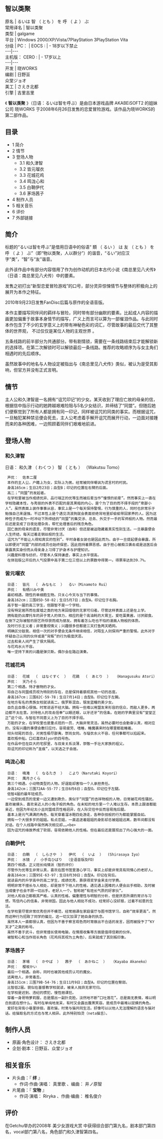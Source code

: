 智以类聚  
---  
原名  |  るいは  智  （  とも  ）  を  呼  （  よ  ）  ぶ   
常用译名  |  智以类聚   
类型  |  galgame   
平台  |  Windows 2000/XP/Vista/7PlayStation 3PlayStation Vita   
分级  |  PC：  |  EOCS  :  |  \- 18岁以下禁止   
---|---  
主机版：  CERO  :  |  \- 17岁以上   
---|---  
开发  |  晓WORKS   
编剧  |  日野亘   
众堂ジョオ  
美工  |  さえき北都   
引擎  |  吉里吉里   
  
《 **智以类聚** 》（日语：るいは智を呼ぶ）是由日本游戏品牌  AKABEiSOFT2  的姐妹公司  晓WORKS
于2008年6月26日发售的恋爱冒险游戏。该作品为晓WORKS的第二部作品。

##  目录

  * 1  简介 
  * 2  情节 
  * 3  登场人物 
    * 3.1  和久津智 
    * 3.2  皆元瑠衣 
    * 3.3  花城花鸡 
    * 3.4  鸣泷心和 
    * 3.5  白鞘伊代 
    * 3.6  茅场茜子 
  * 4  制作人员 
  * 5  相关音乐 
  * 6  评价 
  * 7  外部链接 

##  简介

标题的“るいは智を呼ぶ”是借用日语中的俗语“  類  （  るい  ）  は  友  （  とも  ）  を  呼  （  よ  ）
ぶ”（即“物以类聚，人以群分”）的谐音，“るい”对应汉字“类”，“智”与“友”谐音。

此外该作品中有部分内容借用了作为创作动机的日本古代小说《南总里见八犬传》（日语：南总里见八犬传）中的要素。

发售之初打出“新型恋爱冒险游戏”的口号，部分灵异惊悚情节与整体的积极向上的展开为本作之特征。

2010年9月23日发售FanDisc后篇与原作的全语音版。

本作主要描写同伴间的羁绊与冒险，同时带有部分幽默的要素。比起成人内容的描画更加偏重于故事本身情节的描写，广义上而言可以算为一部催泪作品。与此同时本作包含了不少的玄学意义上的带有神秘色彩的词汇，尽管故事的最后交代了其整体的世界观，
不过仅仅是某位人物的主观世界  。

五条线路的前半部分为共通部分。带有剧情锁，需要在一条线路结束后才能解锁新的选择项。在第二次解锁时可以解锁最后一条线路。推荐的攻略顺序为与女主角们相遇时的先后顺序。

虽然故事中的地名与人物设定被指出与《南总里见八犬传》类似，被认为是受其影响，但官方并没有正式言明。

##  情节

主人公和久津智是一名拥有“诅咒印记”的少女。某天收到了理应亡故的母亲的信，根据信中指示行动的她跨越艰难险阻与5名少女结识，并缔结了“同盟”。但随后她们便察觉到了所有人都是拥有同一印记，同样被诅咒的同类的事实。而根据诅咒，一旦触犯某种禁忌便会死去，主人公考虑着手解开诅咒而展开行动，一边面对接踵而来的各种困难，一边照顾着同伴们艰难地前进。

##  登场人物

###  和久津智

日语：  和久津  （  わくつ  ）  智  （  とも  ）  （Wakutsu Tomo）

     声优：  佐本二厘 
     本作的主人公，户籍上为女，实际上为男。经常被同伴嘲讽为谎言村的村民。 
     身高165cm；生日2月23日；血型B；印记的位置在右臂的后面。 
     高二；“同盟”的发起者。 
     在学校里被当作成绩优异、品行端正的优等生而被后辈当作“憧憬的前辈”。然而事实上一直在学校隐藏本性，与秀丽的外表不匹配的是其黑暗的内心，是个为了目的而不择手段的“卑鄙小人”。虽然表面上装作事事从容，事实上是一个每天保持警惕，行为慎重的人，同时也非常乐于勉强自己来逞强。不过本性上是个遇见流浪狗就会表面拒绝背地里却偷偷带回家养的人。因为这种性子而成为一时冲动下所缔结的“同盟”的集交涉、总务、外交于一手的军师般的人物。然而最后还是变成了日夜处理杂务，帮忙处理善后的残念角色。 
     因亡故的母亲的遗言，尽管非常讨厌（自称）但还是被迫隐藏着真实性别生活。一旦暴露便会人生终结，每天过着走钢丝般的生活。 
     诅咒为“不能让人得知真实的性别”。平时身着女装也是因此而为。由于一旦提起便会暴露，所以即便对“同盟”内部的成员也始终保密，因此抱持着罪恶感。由于担心被痴汉袭击或是送医后会暴露真实身份而从母亲身上习得了护身术与护理知识。 
     兴趣是料理与纺织，尽管本人保持谦虚，事实上水平很高。 
     在体验版公开后的人气投票中高于第二位三倍以上的票数夺得第一。得票率达到39.7%。 

###  皆元瑠衣

     日语：  皆元  （  みなもと  ）  るい（Minamoto Rui） 
     声优：  有栖川みや美 
     最初相遇。随性的单细胞生物。只关心今天与当下的事情。 
     身高162cm；三围85D·58·82；生日5月7日；血型A。印记位于右胸。 
     高于智一届的高三学生，但跟智不是一个学校。 
     没有特定居所而在废墟之类的地方来回借宿的无家可归者。尽管这样表面上还是在上学。 
     拥有能扔出摩托车的异于常人的体力，相应的是个高油耗的大胃王。爱吃蛋黄酱，讨厌甜食。在倒下之际被智的厨艺所俘获而成为朋友。拥有着怎么吃也不怕的漫画人物般的体质。 
     及时行乐主义者；非常重视情义；兴趣很多但都是三天打鱼两天晒网。 
     明确区分敌我，相信一次的对手便会无条件继续相信，对陌生人则保持严重的警惕。此外对于怀疑自己认同的伙伴或是“背叛”的行为极度厌恶。 
     过去和亲人间产生了很大隔阂。 
     与花鸡水火不容。 
     唯一坚持下来的兴趣是弹贝斯。偶尔会在路边演奏。 

###  花城花鸡

     日语：  花城  （  はなぐすく  ）  花鶏  （  あとり  ）  （Hanagusuku Atori） 
     声优：  天乃そら 
     第二个相遇。恃才傲物的才女。 
     将自己与同盟成员视为特别的存在，总是保持着藐视其他一切的态度。 
     身高167cm；三围82C·59·78；生日7月14日；血型B。印记位于左腕。 
     在地方有名的贵族女校就读高二。俄罗斯混血，银发蓝瞳的美少女。 
     自负且自尊心很强。时常说话不经大脑。拥有一些难以用盟友来形容的信众，而敌人更多，两边都不太在意。对待他人的攻击信奉“以眼还眼，以牙还牙”的信条。在她的字典里没有“堂堂正正”这个词，与智在不同意义上为了目的不择手段。 
     万能的才女，在学校里也是重点班的一员，大脑非常灵活。虽然必要时也会勤奋认真，相对应的，没有兴趣的事便会敷衍应付。容易疲劳、嗜睡，睡魔袭来时在哪里都能睡着。 
     彻头彻尾的百合，对男性极尽鄙夷，崇尚女同。与瑠衣水火不容，任何事都可以掐起来。 
     喜欢瓶中船。口红喜欢Alyor的四号色。 
     在作品中住在巨大的宅邸里，与双亲关系淡薄，崇敬一手壮大家族的祖父。 
     将诅咒的印记称为“圣痕”，以天选之子自居。 

###  鸣泷心和

     日语：  鳴滝  （  なるたき  ）  こより（Narutaki Koyori） 
     声优：  鹰月さくら 
     第三个相遇。小动物类型的人物。好逞能却害怕一个人承担责任。 
     身高142cm；三围72AA·55·77；生日6月6日；血型O。印记位于左腿。 
     低智4届的最年轻成员。 
     一边受到成员的宠爱一边又遭到欺负，类似于“同盟”的吉祥物般的人物，日常被花鸡性骚扰。喜欢被摸头，喜欢亲近人的小兔子般的角色。在未知的地方里一个人难以生存。本质上跟谁都能亲近，但因为年纪太小且同盟成员性格迥异，在人际交往中反而容易拖后腿。 
     基本上是元气满满的角色，每天穿着溜冰鞋四处游走，各种杂技般的行为都能掌握自如。 
     拥有一个大很多岁的姐姐。有点恋姐，一直追逐着姐姐的身影却总被姐姐远离，数年间都没有对话。在个人线路中虽然再次相见却……<be>
     因为诅咒的缘故养成了软弱，容易依赖他人的性格。但在最后还是展现出了内心强大的一面。 

###  白鞘伊代

     日语：  白鞘  （  しらさや  ）  伊代  （  いよ  ）  (Shirasaya Iyo） 
     声优：  水镜  /  小手岛ひばり  （全语音版及FD） 
     第四个相遇。正义班长纯情派（智的评价） 
     尽管作为优等生非常认真，喜欢在图书馆里潜心学习，事实上却是非常具有同情心的老好人。 
     身高164cm；三围95E·63·97；生日8月30日；血型A。印记在背后。 
     就读县内的升学高中的高二学生，成绩优秀，靠获得奖学金来支付学费。 
     明明非常不擅长与人相处，却是放不下他人的性格，遇见遇上困难的人便会出手相助，及时被当成傻子也会不顾一切出手。老好人一个。智称她“有班长气质的好家伙”。 
     对他人和自己都极其严格，认真的性格，偏重理性与明智的分析，但是厌恶所谓的常识与习惯。笃信内心的信条，非常顽固。因此与他人相处不成功，经常好心没好报，过着不如意的生活。 
     在学校里尽管非常优秀但并不模范，经常翘课在家庭餐厅与图书馆学习，自称“效率更高”。然而这种行为招致了同学的偏见，这一切又加深了她自身的执念。 
     虽然本人一直都很认真，但因为不善于察言观色而时常做出不合适的发言，因而被授予了“KY天才”之类的称号。 
     虽然不善于武斗，但非常擅长使用电脑，在情报收集等方面是值得信赖的伙伴。 
     被智和心和当作班长角色（花鸡将其视为土角色），后来就成了其刻板印象。 

###  茅场茜子

     日语：  茅場  （  かやば  ）  茜子  （  あかねこ  ）  （Kayaba Akaneko） 
     声优：  樱坂かい 
     最后一个相遇。自称，同时也被其他成员认可的魔女。 
     远离他人，非常毒舌。 
     身高151cm；三围79B·54·76；生日11月9日；血型A。印记的位置在臀部。 
     比智低2届。貌似在基督教学校就读，被亲人抛弃无家可归。 
     在学校是迟到、违纪的惯犯，慢性翘课狂。 
     穿着一身哥特萝莉服，总是摆出一副扑克脸，淡然地不断“口吐莲花”。总是面无表情，难以明白到底在想什么，有时在单纯地发呆，有时又会露出腹黑笑容。是成员中最难以捉摸的角色。 
     爱好在背街小巷里徘徊，喜欢猫，时常与猫共同生活。好像可以以他人无法理解的语言与猫对话。给猫取名的方式也与常人相异。此外特别怕烫（neta猫舌）。 

##  制作人员

  * 原画·角色设计：  さえき北都 
  * 企划·剧本：日野亘、众堂ジョオ 

##  相关音乐

  * 片头曲：『 **绊** 』 
    * 作词·作曲·演唱：  真里歌  、编曲：  井ノ原智 
  * 片尾曲：『 **宝物** 』 
    * 作词·演唱：  Riryka  、作曲·编曲：  椎名俊介 

##  评价

在Getchu举办的2008年  美少女游戏大赏  中获得综合部门第九名，剧本部门第四名，vocal部门第八名，角色部门和久津智第四名。
